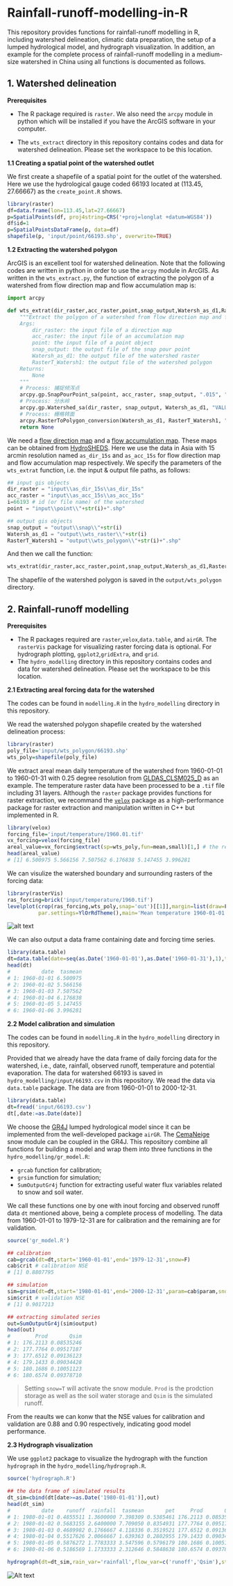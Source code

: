 # Rainfall-runoff-modelling-in-R

This repository provides functions for rainfall-runoff modelling in R, including watershed delineation, climatic data preparation, the setup of a lumped hydrological model, and hydrograph visualization. In addition, an example for the complete process of rainfall-runoff modelling in a medium-size watershed in China using all functions is documented as follows.

## 1. Watershed delineation

__Prerequisites__
* The R package required is `raster`. We also need the `arcpy` module in python which will be installed if you have the ArcGIS software in your computer.

* The `wts_extract` directory in this repository contains codes and data for watershed delineation. Please set the workspace to be this location.

__1.1 Creating a spatial point of the watershed outlet__

We first create a shapefile of a spatial point for the outlet of the watershed. Here we use the hydrological gauge coded 66193 located at (113.45, 27.66667) as the `create_point.R` shows.
```r
library(raster)
df=data.frame(lon=113.45,lat=27.66667)
p=SpatialPoints(df, proj4string=CRS('+proj=longlat +datum=WGS84'))
df$id=1
p=SpatialPointsDataFrame(p, data=df)
shapefile(p, 'input/point/66193.shp', overwrite=TRUE)
```

__1.2 Extracting the watershed polygon__

ArcGIS is an excellent tool for watershed delineation. Note that the following codes are written in python in order to use the `arcpy` module in ArcGIS. As written in the `wts_extract.py`, the function of extracting the polygon of a watershed from flow direction map and flow accumulation map is:
```python
import arcpy

def wts_extrat(dir_raster,acc_raster,point,snap_output,Watersh_as_d1,RasterT_Watersh1):
	"""Extract the polygon of a watershed from flow direction map and flow accumulation map.
    Args:
        dir_raster: the input file of a direction map
        acc_raster: the input file of an accumulation map
        point: the input file of a point object
		snap_output: the output file of the snap pour point
		Watersh_as_d1: the output file of the watershed raster
		RasterT_Watersh1: the output file of the watershed polygon
    Returns:
        None
    """
	# Process: 捕捉倾泻点
	arcpy.gp.SnapPourPoint_sa(point, acc_raster, snap_output, ".015", "id")
	# Process: 分水岭
	arcpy.gp.Watershed_sa(dir_raster, snap_output, Watersh_as_d1, "VALUE")
	# Process: 栅格转面
	arcpy.RasterToPolygon_conversion(Watersh_as_d1, RasterT_Watersh1, "SIMPLIFY", "VALUE")
	return None
```

We need a [flow direction map](http://desktop.arcgis.com/en/arcmap/10.3/tools/spatial-analyst-toolbox/flow-direction.htm) and a [flow accumulation map](http://desktop.arcgis.com/en/arcmap/10.3/tools/spatial-analyst-toolbox/flow-accumulation.htm). These maps can be obtained from [HydroSHEDS](https://hydrosheds.cr.usgs.gov/dataavail.php). Here we use the data in Asia with 15 arcmin resolution named `as_dir_15s` and `as_acc_15s` for flow direction map and flow accumulation map respectively. We specify the parameters of the `wts_extrat` function, i.e. the input & output file paths, as follows:

```python
## input gis objects
dir_raster = "input\\as_dir_15s\\as_dir_15s"
acc_raster = "input\\as_acc_15s\\as_acc_15s"
i=66193 # id (or file name) of the watershed
point = "input\\point\\"+str(i)+".shp"

## output gis objects
snap_output = "output\\snap\\"+str(i)
Watersh_as_d1 = "output\\wts_raster\\"+str(i)
RasterT_Watersh1 = "output\\wts_polygon\\"+str(i)+".shp"
```

And then we call the function:
```python
wts_extrat(dir_raster,acc_raster,point,snap_output,Watersh_as_d1,RasterT_Watersh1)
```

The shapefile of the watershed polygon is saved in the `output/wts_polygon` directory.

## 2. Rainfall-runoff modelling

__Prerequisites__
* The R packages required are `raster`,`velox`,`data.table`, and `airGR`. The `rasterVis` package for visualizing raster forcing data is optional. For hydrograph plotting, `ggplot2`,`gridExtra`, and `grid`.
* The `hydro_modelling` directory in this repository contains codes and data for watershed delineation. Please set the workspace to be this location.

__2.1 Extracting areal forcing data for the watershed__

The codes can be found in `modelling.R` in the `hydro_modelling` directory in this repository.

We read the watershed polygon shapefile created by the watershed delineation process:
```r
library(raster)
poly_file='input/wts_polygon/66193.shp'
wts_poly=shapefile(poly_file)
```

We extract areal mean daily temperature of the watershed from 1960-01-01 to 1960-01-31 with 0.25 degree resolution from [GLDAS_CLSM025_D](https://disc.gsfc.nasa.gov/datasets/GLDAS_CLSM025_D_V2.0/summary?keywords=GLDAS) as an example. The temperature raster data have been processed to be a `.tif` file including 31 layers. Although the `raster` package provides functions for raster extraction, we recommand the [`velox`](http://philipphunziker.com/velox/) package as a high-performance package for raster extraction and manipulation written in C++ but implemented in R.
```r
library(velox)
forcing_file='input/temperature/1960.01.tif'
vx_forcing=velox(forcing_file)
areal_value=vx_forcing$extract(sp=wts_poly,fun=mean,small)[1,] # the return value is a matrix
head(areal_value)
# [1] 6.500975 5.566156 7.507562 6.176838 5.147455 3.996281
```

We can visulize the watershed boundary and surrounding rasters of the forcing data:
```r
library(rasterVis)
ras_forcing=brick('input/temperature/1960.tif')
levelplot(crop(ras_forcing,wts_poly,snap='out')[[1]],margin=list(draw=F),colorkey=list(space='right'),
          par.settings=YlOrRdTheme(),main='Mean temperature 1960-01-01')+layer(sp.polygons(wts_poly))
```
![alt text](https://github.com/YANGOnion/Rainfall-runoff-modelling-in-R/blob/master/hydro_modelling/output/areal_tem.png)

We can also output a data frame containing date and forcing time series.
```r
library(data.table)
dt=data.table(date=seq(as.Date('1960-01-01'),as.Date('1960-01-31'),1),tasmean=areal_value)
head(dt)
#          date  tasmean
# 1: 1960-01-01 6.500975
# 2: 1960-01-02 5.566156
# 3: 1960-01-03 7.507562
# 4: 1960-01-04 6.176838
# 5: 1960-01-05 5.147455
# 6: 1960-01-06 3.996281
```

__2.2 Model calibration and simulation__

The codes can be found in `modelling.R` in the `hydro_modelling` directory in this repository.

Provided that we already have the data frame of daily forcing data for the watershed, i.e., date, rainfall, observed runoff, temperature and potential evaporation. The data for watershed 66193 is saved in `hydro_modelling/input/66193.csv` in this repository. We read the data via `data.table` package. The data are from 1960-01-01 to 2000-12-31.

```r
library(data.table)
dt=fread('input/66193.csv')
dt[,date:=as.Date(date)]
```
We choose the [GR4J](https://webgr.irstea.fr/en/modeles/journalier-gr4j-2/) lumped hydrological model since it can be implemented from the well-developed package `airGR`. The [CemaNeige](https://webgr.irstea.fr/en/modeles/modele-de-neige/) snow module can be coupled in the GR4J. This repository combine all functions for building a model and wrap them into three functions in the `hydro_modelling/gr_model.R`:
* `grcab` function for calibration;
* `grsim` function for simulation;
* `SumOutputGr4j` function for extracting useful water flux variables related to snow and soil water.

We call these functions one by one with inout forcing and observed runoff data `dt` mentioned above, being a complete process of modelling. The data from 1960-01-01 to 1979-12-31 are for calibration and the remaining are for validation.

```r
source('gr_model.R')

## calibration
cab=grcab(dt=dt,start='1960-01-01',end='1979-12-31',snow=F)
cab$crit # calibration NSE
# [1] 0.8807795

## simulation
sim=grsim(dt=dt,start='1980-01-01',end='2000-12-31',param=cab$param,snow=F)
sim$crit # validation NSE
# [1] 0.9017213

## extracting simulated series
out=SumOutputGr4j(sim$output)
head(out)
#        Prod       Qsim
# 1: 176.2113 0.08535246
# 2: 177.7764 0.09517187
# 3: 177.6512 0.09136123
# 4: 179.1433 0.09034428
# 5: 180.1686 0.10051123
# 6: 180.6574 0.09378710

```
> Setting `snow=T` will activate the snow module.
> `Prod` is the prodction storage as well as the soil water storage and `Qsim` is the simulated runoff.

From the reaults we can konw that the NSE values for calibration and validation are 0.88 and 0.90 respectively, indicating good model performance.

__2.3 Hydrograph visualization__

We use `ggplot2` package to visualize the hydrograph with the function `hydrograph` in the `hydro_modelling/hydrograph.R`.

```r
source('hydrograph.R')

## the data frame of simulated results
dt_sim=cbind(dt[date>=as.Date('1980-01-01')],out)
head(dt_sim)
#          date    runoff  rainfall  tasmean       pet     Prod       Qsim
# 1: 1980-01-01 0.4855511 1.3600000 7.398309 0.5385461 176.2113 0.08535246
# 2: 1980-01-02 0.5683155 2.6400000 7.709050 0.8354931 177.7764 0.09517187
# 3: 1980-01-03 0.4689982 0.1766667 4.118336 0.3519521 177.6512 0.09136123
# 4: 1980-01-04 0.5517626 2.0066667 1.639363 0.2802955 179.1433 0.09034428
# 5: 1980-01-05 0.5876272 1.7783333 3.547596 0.5796179 180.1686 0.10051123
# 6: 1980-01-06 0.5186569 1.1733333 2.312646 0.5848638 180.6574 0.09378710

hydrograph(dt=dt_sim,rain_var='rainfall',flow_var=c('runoff','Qsim'),start='2000-01-01',end='2000-12-31')
```
![Alt text](https://github.com/YANGOnion/Rainfall-runoff-modelling-in-R/blob/master/hydro_modelling/output/hydrograph.png)
